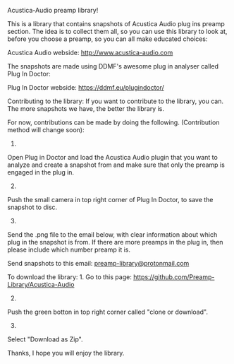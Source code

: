 Acustica-Audio preamp library!

This is a library that contains snapshots of Acustica Audio plug ins preamp section. The idea is to collect them all, 
so you can use this library to look at, before you choose a preamp, so you can all make educated choices:

Acustica Audio webside:       http://www.acustica-audio.com


The snapshots are made using DDMF's awesome plug in analyser called Plug In Doctor:

Plug In Doctor webside:   https://ddmf.eu/plugindoctor/


Contributing to the library:
If you want to contribute to the library, you can. The more snapshots we have, the better the library is.


For now, contributions can be made by doing the following. (Contribution method will change soon):

1. 
Open Plug in Doctor and load the Acustica Audio plugin that you want to analyze and create a snapshot from and 
make sure that only the preamp is engaged in the plug in.

2. 
Push the small camera in top right corner of Plug In Doctor, to save the snapshot to disc.

3. 
Send the .png file to the email below, with clear information about which plug in the snapshot is from.
If there are more preamps in the plug in, then please include which number preamp it is.


Send snapshots to this email:   preamp-library@protonmail.com


To download the library:
1. 
Go to this page:  https://github.com/Preamp-Library/Acustica-Audio 

2.
Push the green botton in top right corner called "clone or download".

3. 
Select "Download as Zip".


Thanks, I hope you will enjoy the library.

